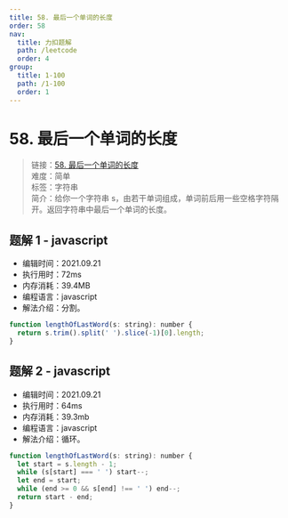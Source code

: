 ```yaml
---
title: 58. 最后一个单词的长度
order: 58
nav:
  title: 力扣题解
  path: /leetcode
  order: 4
group:
  title: 1-100
  path: /1-100
  order: 1
---
```


# 58. 最后一个单词的长度

> 链接：[58. 最后一个单词的长度](https://leetcode-cn.com/problems/length-of-last-word/)  
> 难度：简单  
> 标签：字符串  
> 简介：给你一个字符串 s，由若干单词组成，单词前后用一些空格字符隔开。返回字符串中最后一个单词的长度。

## 题解 1 - javascript

- 编辑时间：2021.09.21
- 执行用时：72ms
- 内存消耗：39.4MB
- 编程语言：javascript
- 解法介绍：分割。

```javascript
function lengthOfLastWord(s: string): number {
  return s.trim().split(' ').slice(-1)[0].length;
}
```

## 题解 2 - javascript

- 编辑时间：2021.09.21
- 执行用时：64ms
- 内存消耗：39.3mb
- 编程语言：javascript
- 解法介绍：循环。

```javascript
function lengthOfLastWord(s: string): number {
  let start = s.length - 1;
  while (s[start] === ' ') start--;
  let end = start;
  while (end >= 0 && s[end] !== ' ') end--;
  return start - end;
}
```
